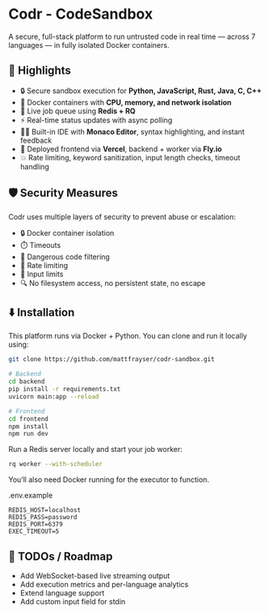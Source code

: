 # Codr - CodeSandbox  
A secure, full-stack platform to run untrusted code in real time — across 7 languages — in fully isolated Docker containers.

## 🌟 Highlights

- 🔒 Secure sandbox execution for **Python, JavaScript, Rust, Java, C, C++**
- 🐳 Docker containers with **CPU, memory, and network isolation**
- 🧠 Live job queue using **Redis + RQ**
- ⚡ Real-time status updates with async polling
- 🧑‍💻 Built-in IDE with **Monaco Editor**, syntax highlighting, and instant feedback
- 🚀 Deployed frontend via **Vercel**, backend + worker via **Fly.io**
- 💥 Rate limiting, keyword sanitization, input length checks, timeout handling

## 🛡️ Security Measures

Codr uses multiple layers of security to prevent abuse or escalation:

- 🔒 Docker container isolation
- ⏱️ Timeouts
- 🚫 Dangerous code filtering
- 🧱 Rate limiting
- 📏 Input limits
- 🔍 No filesystem access, no persistent state, no escape

## ⬇️ Installation

This platform runs via Docker + Python. You can clone and run it locally using:

```bash
git clone https://github.com/mattfrayser/codr-sandbox.git

# Backend
cd backend
pip install -r requirements.txt
uvicorn main:app --reload

# Frontend
cd frontend
npm install
npm run dev
```

Run a Redis server locally and start your job worker:

```bash
rq worker --with-scheduler
```
You’ll also need Docker running for the executor to function.

.env.example
```.env
REDIS_HOST=localhost
REDIS_PASS=password
REDIS_PORT=6379
EXEC_TIMEOUT=5
```

## 💭 TODOs / Roadmap
- Add WebSocket-based live streaming output
- Add execution metrics and per-language analytics
- Extend language support
- Add custom input field for stdin
